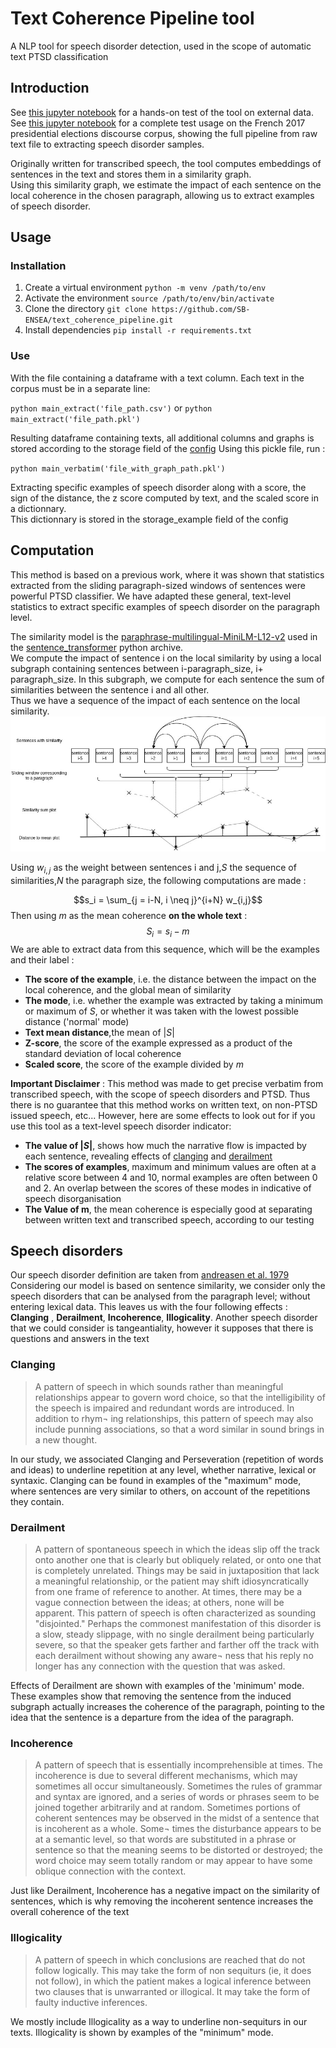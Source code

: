 # Text Coherence Pipeline tool

A NLP tool for speech disorder detection, used in the scope of automatic text PTSD classification

## Introduction
See [this jupyter notebook](https://github.com/SB-ENSEA/text_coherence_pipeline/blob/main/example.ipynb) for a hands-on test of the tool on external data.  
See [this jupyter notebook](https://github.com/SB-ENSEA/text_coherence_pipeline/blob/main/demo/demo.ipynb) for a complete test usage on the French 2017 presidential elections discourse corpus, showing the full pipeline from raw text file to extracting speech disorder samples.

Originally written for transcribed speech, the tool computes embeddings of sentences in the text and stores them in a similarity graph.  
Using this similarity graph, we estimate the impact of each sentence on the local coherence in the chosen paragraph, allowing us to extract examples of speech disorder.  

## Usage
### Installation
1) Create a virtual environment `python -m venv /path/to/env`
2) Activate the environment `source /path/to/env/bin/activate`
3) Clone the directory `git clone https://github.com/SB-ENSEA/text_coherence_pipeline.git`
4) Install dependencies `pip install -r requirements.txt`
### Use
With the file containing a dataframe with a text column. Each text in the corpus must be in a separate line:  

`python main_extract('file_path.csv')` or `python main_extract('file_path.pkl')`  
  
Resulting dataframe containing texts, all additional columns and graphs is stored according to the storage field of the [config](https://github.com/SB-ENSEA/text_coherence_pipeline/blob/main/config.yaml)
Using this pickle file, run :  
  
`python main_verbatim('file_with_graph_path.pkl')`  
  
Extracting specific examples of speech disorder along with a score, the sign of the distance, the z score computed by text, and the scaled score in a dictionnary.  
This dictionnary is stored in the storage_example field of the config

## Computation 
This method is based on a previous work, where it was shown that statistics extracted from the sliding paragraph-sized windows of sentences were powerful PTSD classifier. 
We have adapted these general, text-level statistics to extract specific examples of speech disorder on the paragraph level.  

The similarity model is the [paraphrase-multilingual-MiniLM-L12-v2](https://huggingface.co/sentence-transformers/paraphrase-multilingual-MiniLM-L12-v2) used in the [sentence_transformer](https://www.sbert.net/) python archive.  
We compute the impact of sentence i on the local similarity by using a local subgraph containing sentences between i-paragraph_size, i+ paragraph_size. 
In this subgraph, we compute for each sentence the sum of similarities between the sentence i and all other.  
Thus we have a sequence of the impact of each sentence on the local similarity.  
![Summary of the computation pipeline](readme_files/pipeline1.jpg)

Using $w_{i,j}$ as the weight between sentences i and j,$S$ the sequence of similarities,$N$ the paragraph size, the following computations are made :  

$$s_i = \sum_{j = i-N, i \neq j}^{i+N} w_{i,j}$$
Then using $m$ as the mean coherence **on the whole text** :
$$S_i = s_i - m $$
We are able to extract data from this sequence, which will be the examples and their label : 
- **The score of the example**, i.e. the distance between the impact on the local coherence, and the global mean of similarity
- **The mode**, i.e. whether the example was extracted by taking a minimum or maximum of $S$, or whether it was taken with the lowest possible distance ('normal' mode)
- **Text mean distance**,the mean of $\lvert S \rvert$
- **Z-score**, the score of the example expressed as a product of the standard deviation of local coherence
- **Scaled score**, the score of the example divided by $m$

**Important Disclaimer** : This method was made to get precise verbatim from transcribed speech, with the scope of speech disorders and PTSD. Thus there is no guarantee that this method works on written text, on non-PTSD issued speech, etc... 
However, here are some effects to look out for if you use this tool as a text-level speech disorder indicator:
- **The value of $\lvert S \rvert$**, shows how much the narrative flow is impacted by each sentence, revealing effects of [clanging](#clanging) and [derailment](#derailment)
- **The scores of examples**, maximum and minimum values are often at a relative score between 4 and 10, normal examples are often between 0 and 2. An overlap between the scores of these modes in indicative of speech disorganisation
- **The Value of m**, the mean coherence is especially good at separating between written text and transcribed speech, according to our testing

## Speech disorders
Our speech disorder definition are taken from [andreasen et al. 1979](https://doi.org/10.1001/archpsyc.1979.01780120045006)
Considering our model is based on sentence similarity, we consider only the speech disorders that can be analysed from the paragraph level; without entering lexical data. 
This leaves us with the four following effects : **Clanging** , **Derailment**, **Incoherence**, **Illogicality**. Another speech disorder that we could consider is tangeantiality, however it supposes that there is questions and answers in the text

### Clanging
> A pattern of speech in which sounds rather
than meaningful relationships appear to govern word
choice, so that the intelligibility of the speech is impaired
and redundant words are introduced. In addition to rhym¬
ing relationships, this pattern of speech may also include
punning associations, so that a word similar in sound
brings in a new thought.

In our study, we associated Clanging and Perseveration (repetition of words and ideas) to underline repetition at any level, whether narrative, lexical or syntaxic. Clanging can be found in examples of the "maximum" mode, where sentences are very similar to others, on account of the repetitions they contain. 

### Derailment
>A pattern of spontaneous speech in which the ideas slip off the track onto another one that is clearly but obliquely related, or onto one that is completely unrelated. Things may be said in juxtaposition that lack a meaningful relationship, or the patient may shift idiosyncratically from one frame of reference to another. At times, there may be a vague connection between the ideas; at others, none will be apparent. This pattern of speech is often characterized as sounding "disjointed." Perhaps the commonest manifestation of this disorder is a slow, steady slippage, with no single derailment being particularly severe, so that the speaker gets farther and farther off the track with each derailment without showing any aware¬ ness that his reply no longer has any connection with the question that was asked.

Effects of Derailment are shown with examples of the 'minimum' mode. These examples show that removing the sentence from the induced subgraph actually increases the coherence of the paragraph, pointing to the idea that the sentence is a departure from the idea of the paragraph.  

### Incoherence
>A pattern of speech that is essentially
incomprehensible at times. The incoherence is due to
several different mechanisms, which may sometimes all
occur simultaneously. Sometimes the rules of grammar and
syntax are ignored, and a series of words or phrases seem
to be joined together arbitrarily and at random. Sometimes
portions of coherent sentences may be observed in the
midst of a sentence that is incoherent as a whole. Some¬
times the disturbance appears to be at a semantic level, so
that words are substituted in a phrase or sentence so that
the meaning seems to be distorted or destroyed; the word
choice may seem totally random or may appear to have
some oblique connection with the context.

Just like Derailment, Incoherence has a negative impact on the similarity of sentences, which is why removing the incoherent sentence increases the overall coherence of the text 

### Illogicality
>A pattern of speech in which conclusions are
reached that do not follow logically. This may take the
form of non sequiturs (ie, it does not follow), in which the
patient makes a logical inference between two clauses that
is unwarranted or illogical. It may take the form of faulty
inductive inferences.

We mostly include Illogicality as a way to underline non-sequiturs in our texts. Illogicality is shown by examples of the "minimum" mode.





